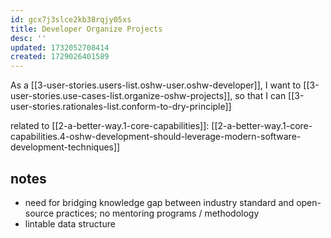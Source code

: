 ```yaml
---
id: gcx7j3slce2kb38rqjy05xs
title: Developer Organize Projects
desc: ''
updated: 1732052708414
created: 1729026401589
---
```


As a [[3-user-stories.users-list.oshw-user.oshw-developer]],
I want to [[3-user-stories.use-cases-list.organize-oshw-projects]],
so that I can [[3-user-stories.rationales-list.conform-to-dry-principle]]

related to [[2-a-better-way.1-core-capabilities]]: [[2-a-better-way.1-core-capabilities.4-oshw-development-should-leverage-modern-software-development-techniques]]

## notes
- need for bridging knowledge gap between industry standard and open-source practices; no mentoring programs / methodology
- lintable data structure
